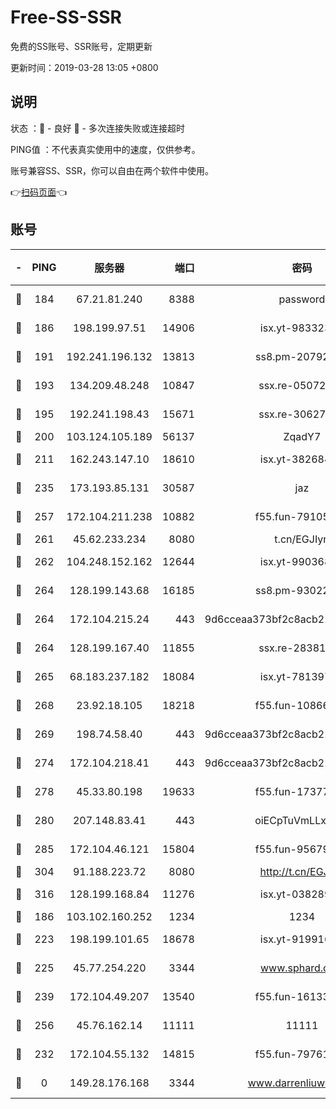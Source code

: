 # Free-SS-SSR

免费的SS账号、SSR账号，定期更新

更新时间：2019-03-28 13:05 +0800

## 说明

状态     ：🙂 - 良好 🙁 - 多次连接失败或连接超时

PING值   ：不代表真实使用中的速度，仅供参考。

账号兼容SS、SSR，你可以自由在两个软件中使用。

👉[扫码页面](https://liesauer.github.io/Free-SS-SSR/)👈

## 账号

|-|PING|服务器|端口|密码|加密方式|区域|
|:----:|:----:|:-----:|-----:|:----:|:----:|:----:|
|🙂|184|67.21.81.240|8388|password|aes-256-cfb|US|
|🙂|186|198.199.97.51|14906|isx.yt-98332300|aes-256-cfb|US|
|🙂|191|192.241.196.132|13813|ss8.pm-20792898|aes-256-cfb|US|
|🙂|193|134.209.48.248|10847|ssx.re-05072689|aes-256-cfb|US|
|🙂|195|192.241.198.43|15671|ssx.re-30627784|aes-256-cfb|US|
|🙂|200|103.124.105.189|56137|ZqadY7|chacha20|US|
|🙂|211|162.243.147.10|18610|isx.yt-38268471|aes-256-cfb|US|
|🙂|235|173.193.85.131|30587|jaz|aes-256-cfb|US|
|🙂|257|172.104.211.238|10882|f55.fun-79105579|aes-256-cfb|US|
|🙂|261|45.62.233.234|8080|t.cn/EGJIyrl|rc4-md5|CA|
|🙂|262|104.248.152.162|12644|isx.yt-99036844|aes-256-cfb|SG|
|🙂|264|128.199.143.68|16185|ss8.pm-93022254|aes-256-cfb|SG|
|🙂|264|172.104.215.24|443|9d6cceaa373bf2c8acb22e60b6a58be6|aes-256-cfb|US|
|🙂|264|128.199.167.40|11855|ssx.re-28381308|aes-256-cfb|SG|
|🙂|265|68.183.237.182|18084|isx.yt-78139747|aes-256-cfb|SG|
|🙂|268|23.92.18.105|18218|f55.fun-10866563|aes-256-cfb|US|
|🙂|269|198.74.58.40|443|9d6cceaa373bf2c8acb22e60b6a58be6|aes-256-cfb|US|
|🙂|274|172.104.218.41|443|9d6cceaa373bf2c8acb22e60b6a58be6|aes-256-cfb|US|
|🙂|278|45.33.80.198|19633|f55.fun-17377809|aes-256-cfb|US|
|🙂|280|207.148.83.41|443|oiECpTuVmLLxk4Ts|aes-256-cfb|AU|
|🙂|285|172.104.46.121|15804|f55.fun-95679008|aes-256-cfb|SG|
|🙂|304|91.188.223.72|8080|http://t.cn/EGJIyrl|rc4-md5|RU|
|🙂|316|128.199.168.84|11276|isx.yt-03828931|aes-256-cfb|SG|
|🙂|186|103.102.160.252|1234|1234|rc4-md5|JP|
|🙂|223|198.199.101.65|18678|isx.yt-91991636|aes-256-cfb|US|
|🙂|225|45.77.254.220|3344|www.sphard.com|aes-256-cfb|SG|
|🙂|239|172.104.49.207|13540|f55.fun-16133449|aes-256-cfb|SG|
|🙂|256|45.76.162.14|11111|11111|aes-256-cfb|SG|
|🙁|232|172.104.55.132|14815|f55.fun-79761040|aes-256-cfb|SG|
|🙁|0|149.28.176.168|3344|www.darrenliuwei.com|aes-256-cfb|AU|
